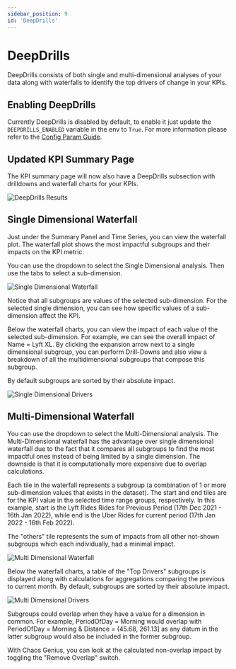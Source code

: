 ```yaml
---
sidebar_position: 9
id: 'DeepDrills'
---
```


# DeepDrills

DeepDrills consists of both single and multi-dimensional analyses of your data along with waterfalls to identify the top drivers of change in your KPIs.

## Enabling DeepDrills

Currently DeepDrills is disabled by default, to enable it just update the `DEEPDRILLS_ENABLED` variable in the env to `True`. For more information please refer to the [Config Param Guide](/Operator_Guides/Configuration/config-params.md).

## Updated KPI Summary Page

The KPI summary page will now also have a DeepDrills subsection with drilldowns and waterfall charts for your KPIs.

![DeepDrills Results](/img/kpi-and-dashboard/DeepDrills.png)

## Single Dimensional Waterfall

Just under the Summary Panel and Time Series, you can view the waterfall plot. The waterfall plot shows the most impactful subgroups and their impacts on the KPI metric.

You can use the dropdown to select the Single Dimensional analysis. Then use the tabs to select a sub-dimension.

![Single Dimensional Waterfall](/img/kpi-and-dashboard/single_dimensional_waterfall.png)

Notice that all subgroups are values of the selected sub-dimension. For the selected single dimension, you can see how specific values of a sub-dimension affect the KPI.

Below the waterfall charts, you can view the impact of each value of the selected sub-dimension. For example, we can see the overall impact of Name = Lyft XL. By clicking the expansion arrow next to a single dimensional subgroup, you can perform Drill-Downs and also view a breakdown of all the multidimensional subgroups that compose this subgroup.

By default subgroups are sorted by their absolute impact.

![Single Dimensional Drivers](/img/kpi-and-dashboard/single_dimensional_drivers.png)

## Multi-Dimensional Waterfall

You can use the dropdown to select the Multi-Dimensional analysis. The Multi-Dimensional waterfall has the advantage over single dimensional waterfall due to the fact that it compares all subgroups to find the most impactful ones instead of being limited by a single dimension. The downside is that it is computationally more expensive due to overlap calculations.

Each tile in the waterfall represents a subgroup (a combination of 1 or more sub-dimension values that exists in the dataset). The start and end tiles are for the KPI value in the selected time range groups, respectively. In this example, start is the Lyft Rides Rides for Previous Period (17th Dec 2021 - 16th Jan 2022), while end is the Uber Rides for current period (17th Jan 2022 - 16th Feb 2022).

The "others" tile represents the sum of impacts from all other not-shown subgroups which each individually, had a minimal impact.

![Multi Dimensional Waterfall](/img/kpi-and-dashboard/multi_dimensional_waterfall.png)

Below the waterfall charts, a table of the "Top Drivers" subgroups is displayed along with calculations for aggregations comparing the previous to current month. By default, subgroups are sorted by their absolute impact.

![Multi Dimensional Drivers](/img/kpi-and-dashboard/multi_dimensional_drivers.png)


Subgroups could overlap when they have a value for a dimension in common. For example, PeriodOfDay = Morning would overlap with PeriodOfDay = Morning & Distance = (45.68, 261.13] as any datum in the latter subgroup would also be included in the former subgroup.

With Chaos Genius, you can look at the calculated non-overlap impact by toggling the "Remove Overlap" switch.

